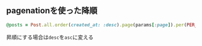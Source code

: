 ## pagenationを使った降順
```ruby:posts_controller.rb
@posts = Post.all.order(created_at: :desc).page(params[:page]).per(PER_PAGE)
```
昇順にする場合は`desc`を`asc`に変える
